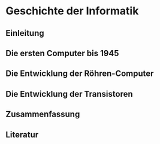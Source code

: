 # Geschichte der Informatik 

## Einleitung

## Die ersten Computer bis 1945

## Die Entwicklung der Röhren-Computer

## Die Entwicklung der Transistoren

## Zusammenfassung

## Literatur